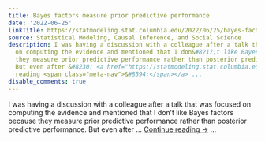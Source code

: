 ```yaml
---
title: Bayes factors measure prior predictive performance
date: '2022-06-25'
linkTitle: https://statmodeling.stat.columbia.edu/2022/06/25/bayes-factors-measure-prior-predictive-performance/
source: Statistical Modeling, Causal Inference, and Social Science
description: I was having a discussion with a colleague after a talk that was focused
  on computing the evidence and mentioned that I don&#8217;t like Bayes factors because
  they measure prior predictive performance rather than posterior predictive performance.
  But even after &#8230; <a href="https://statmodeling.stat.columbia.edu/2022/06/25/bayes-factors-measure-prior-predictive-performance/">Continue
  reading <span class="meta-nav">&#8594;</span></a> ...
disable_comments: true
---
```

I was having a discussion with a colleague after a talk that was focused on computing the evidence and mentioned that I don&#8217;t like Bayes factors because they measure prior predictive performance rather than posterior predictive performance. But even after &#8230; <a href="https://statmodeling.stat.columbia.edu/2022/06/25/bayes-factors-measure-prior-predictive-performance/">Continue reading <span class="meta-nav">&#8594;</span></a> ...